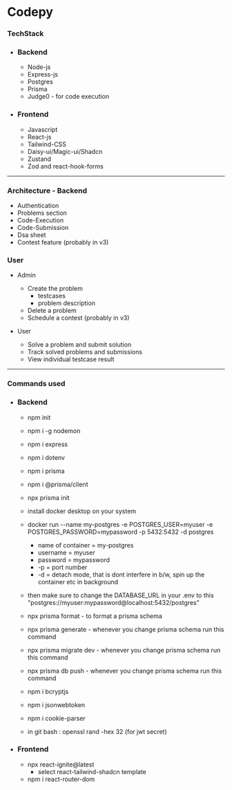 # Codepy 

### TechStack
- ### Backend
    - Node-js
    - Express-js
    - Postgres
    - Prisma
    - Judge0 - for code execution

- ### Frontend
    - Javascript
    - React-js
    - Tailwind-CSS
    - Daisy-ui/Magic-ui/Shadcn
    - Zustand
    - Zod and react-hook-forms

---

### Architecture - Backend
- Authentication
- Problems section
- Code-Execution
- Code-Submission
- Dsa sheet
- Contest feature (probably in v3)

### User
- Admin
    - Create the problem
        - testcases
        - problem description
    - Delete a problem
    - Schedule a contest (probably in v3)

- User
    - Solve a problem and submit solution
    - Track solved problems and submissions
    - View individual testcase result

---

### Commands used
- ### Backend
    - npm init
    - npm i -g nodemon
    - npm i express
    - npm i dotenv
    - npm i prisma
    - npm i @prisma/client
    - npx prisma init
    - install docker desktop on your system
    - docker run --name my-postgres -e POSTGRES_USER=myuser -e POSTGRES_PASSWORD=mypassword -p 5432:5432 -d postgres
        - name of container = my-postgres
        - username = myuser
        - password = mypassword
        - -p = port number
        - -d = detach mode, that is dont interfere in b/w, spin up the container etc in background
    - then make sure to change the DATABASE_URL in your .env to this "postgres://myuser:mypassword@localhost:5432/postgres"
    - npx prisma format - to format a prisma schema
    - npx prisma generate - whenever you change prisma schema run this command
    - npx prisma migrate dev - whenever you change prisma schema run this command
    - npx prisma db push - whenever you change prisma schema run this command

    - npm i bcryptjs
    - npm i jsonwebtoken
    - npm i cookie-parser

    - in git bash : openssl rand -hex 32 (for jwt secret)

- ### Frontend
    - npx react-ignite@latest
        - select react-tailwind-shadcn template
    - npm i react-router-dom
